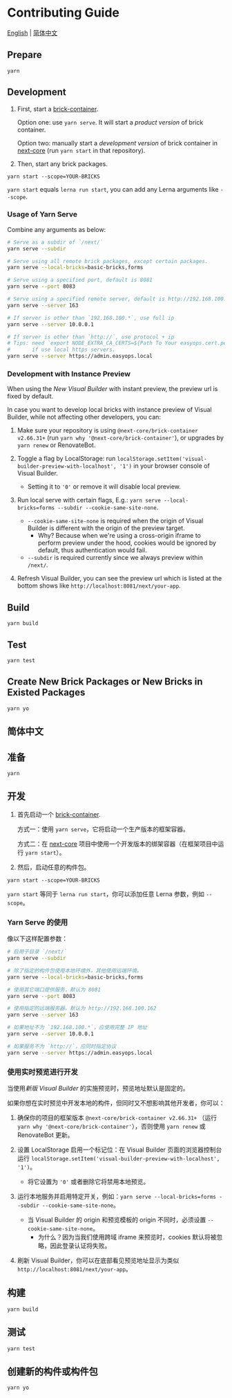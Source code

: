 # Contributing Guide

[English](#readme) | [简体中文](#简体中文)

## Prepare

`yarn`

## Development

1. First, start a [brick-container].

   Option one: use `yarn serve`. It will start a _product version_ of brick container.

   Option two: manually start a _development version_ of brick container in [next-core] (run `yarn start` in that repository).

2. Then, start any brick packages.

`yarn start --scope=YOUR-BRICKS`

`yarn start` equals `lerna run start`, you can add any Lerna arguments like `--scope`.

### Usage of Yarn Serve

Combine any arguments as below:

```bash
# Serve as a subdir of `/next/`
yarn serve --subdir

# Serve using all remote brick packages, except certain packages.
yarn serve --local-bricks=basic-bricks,forms

# Serve using a specified port, default is 8081
yarn serve --port 8083

# Serve using a specified remote server, default is http://192.168.100.162
yarn serve --server 163

# If server is other than `192.168.100.*`, use full ip
yarn serve --server 10.0.0.1

# If server is other than `http://`, use protocol + ip
# Tips: need `export NODE_EXTRA_CA_CERTS=${Path To Your easyops.cert.pem}`
#       if use local https servers.
yarn serve --server https://admin.easyops.local
```

### Development with Instance Preview

When using the _New Visual Builder_ with instant preview, the preview url is fixed by default.

In case you want to develop local bricks with instance preview of Visual Builder, while not affecting other developers,
you can:

1. Make sure your repository is using `@next-core/brick-container v2.66.31+` (run `yarn why '@next-core/brick-container'`), or upgrades by `yarn renew` or RenovateBot.
2. Toggle a flag by LocalStorage: run `localStorage.setItem('visual-builder-preview-with-localhost', '1')` in your browser console of Visual Builder.

   - Setting it to `'0'` or remove it will disable local preview.

3. Run local serve with certain flags, E.g.: `yarn serve --local-bricks=forms --subdir --cookie-same-site-none`.

   - `--cookie-same-site-none` is required when the origin of Visual Builder is different with the origin of the preview target.
     - Why? Because when we're using a cross-origin iframe to perform preview under the hood, cookies would be ignored by default, thus authentication would fail.
   - `--subdir` is required currently since we always preview within `/next/`.

4. Refresh Visual Builder, you can see the preview url which is listed at the bottom shows like `http://localhost:8081/next/your-app`.

## Build

`yarn build`

## Test

`yarn test`

## Create New Brick Packages or New Bricks in Existed Packages

`yarn yo`

## 简体中文

## 准备

`yarn`

## 开发

1. 首先启动一个 [brick-container].

   方式一：使用 `yarn serve`，它将启动一个生产版本的框架容器。

   方式二：在 [next-core] 项目中使用一个开发版本的绑架容器（在框架项目中运行 `yarn start`）。

2. 然后，启动任意的构件包。

`yarn start --scope=YOUR-BRICKS`

`yarn start` 等同于 `lerna run start`，你可以添加任意 Lerna 参数，例如 `--scope`。

### Yarn Serve 的使用

像以下这样配置参数：

```bash
# 启用子目录 `/next/`
yarn serve --subdir

# 除了指定的构件包使用本地环境外，其他使用远端环境。
yarn serve --local-bricks=basic-bricks,forms

# 使用其它端口提供服务，默认为 8081
yarn serve --port 8083

# 使用指定的远端服务器，默认为 http://192.168.100.162
yarn serve --server 163

# 如果地址不为 `192.168.100.*`，应使用完整 IP 地址
yarn serve --server 10.0.0.1

# 如果服务不为 `http://`，应同时指定协议
yarn serve --server https://admin.easyops.local
```

### 使用实时预览进行开发

当使用*新版 Visual Builder* 的实施预览时，预览地址默认是固定的。

如果你想在实时预览中开发本地的构件，但同时又不想影响其他开发者，你可以：

1. 确保你的项目的框架版本 `@next-core/brick-container v2.66.31+` （运行 `yarn why '@next-core/brick-container'`），否则使用 `yarn renew` 或 RenovateBot 更新。
2. 设置 LocalStorage 启用一个标记位：在 Visual Builder 页面的浏览器控制台运行 `localStorage.setItem('visual-builder-preview-with-localhost', '1')`。

   - 将它设置为 `'0'` 或者删除它将禁用本地预览。

3. 运行本地服务并启用特定开关，例如：`yarn serve --local-bricks=forms --subdir --cookie-same-site-none`。

   - 当 Visual Builder 的 origin 和预览模板的 origin 不同时，必须设置 `--cookie-same-site-none`。
     - 为什么？因为当我们使用跨域 iframe 来预览时，cookies 默认将被忽略，因此登录认证将失败。

4. 刷新 Visual Builder，你可以在底部看见预览地址显示为类似 `http://localhost:8081/next/your-app`。

## 构建

`yarn build`

## 测试

`yarn test`

## 创建新的构件或构件包

`yarn yo`

[brick-container]: https://github.com/easyops-cn/next-core/tree/master/packages/brick-container
[next-core]: https://github.com/easyops-cn/next-core
